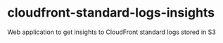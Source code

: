 # cloudfront-standard-logs-insights

Web application to get insights to CloudFront standard logs stored in S3
